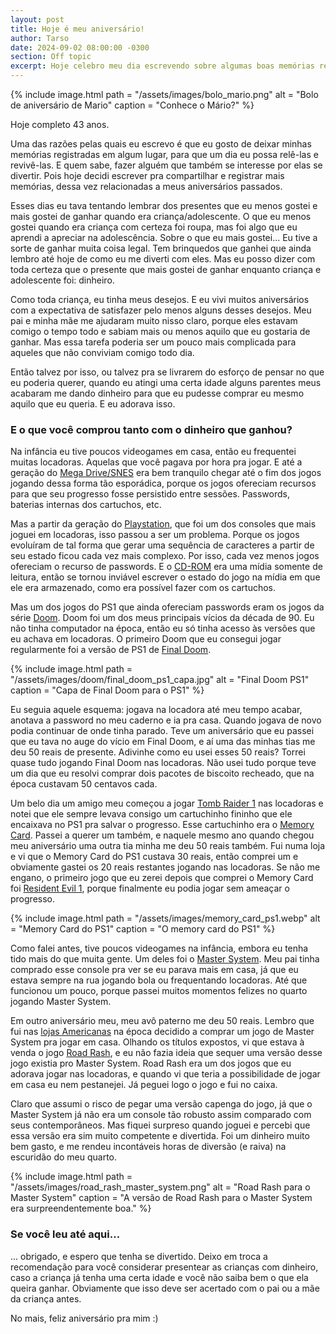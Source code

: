 ```yaml
---
layout: post
title: Hoje é meu aniversário!
author: Tarso
date: 2024-09-02 08:00:00 -0300
section: Off topic
excerpt: Hoje celebro meu dia escrevendo sobre algumas boas memórias relacionadas.
---
```


{%
  include image.html
  path = "/assets/images/bolo_mario.png"
  alt = "Bolo de aniversário de Mario"
  caption = "Conhece o Mário?"
%}

Hoje completo 43 anos.

Uma das razões pelas quais eu escrevo é que eu gosto de deixar minhas memórias registradas em algum lugar, para que um dia eu possa relê-las e revivê-las. E quem sabe, fazer alguém que também se interesse por elas se divertir. Pois hoje decidi escrever pra compartilhar e registrar mais memórias, dessa vez relacionadas a meus aniversários passados.

Esses dias eu tava tentando lembrar dos presentes que eu menos gostei e mais gostei de ganhar quando era criança/adolescente. O que eu menos gostei quando era criança com certeza foi roupa, mas foi algo que eu aprendi a apreciar na adolescência. Sobre o que eu mais gostei... Eu tive a sorte de ganhar muita coisa legal. Tem brinquedos que ganhei que ainda lembro até hoje de como eu me diverti com eles. Mas eu posso dizer com toda certeza que o presente que mais gostei de ganhar enquanto criança e adolescente foi: dinheiro.

Como toda criança, eu tinha meus desejos. E eu vivi muitos aniversários com a expectativa de satisfazer pelo menos alguns desses desejos. Meu pai e minha mãe me ajudaram muito nisso claro, porque eles estavam comigo o tempo todo e sabiam mais ou menos aquilo que eu gostaria de ganhar. Mas essa tarefa poderia ser um pouco mais complicada para aqueles que não conviviam comigo todo dia.

Então talvez por isso, ou talvez pra se livrarem do esforço de pensar no que eu poderia querer, quando eu atingi uma certa idade alguns parentes meus acabaram me dando dinheiro para que eu pudesse comprar eu mesmo aquilo que eu queria. E eu adorava isso.

### E o que você comprou tanto com o dinheiro que ganhou?

Na infância eu tive poucos videogames em casa, então eu frequentei muitas locadoras. Aquelas que você pagava por hora pra jogar. E até a geração do [Mega Drive/SNES](https://pt.wikipedia.org/wiki/Consoles_de_jogos_eletr%C3%B4nicos_de_quarta_gera%C3%A7%C3%A3o) era bem tranquilo chegar até o fim dos jogos jogando dessa forma tão esporádica, porque os jogos ofereciam recursos para que seu progresso fosse persistido entre sessões. Passwords, baterias internas dos cartuchos, etc.

Mas a partir da geração do [Playstation](https://pt.wikipedia.org/wiki/Consoles_de_jogos_eletr%C3%B4nicos_de_quinta_gera%C3%A7%C3%A3o), que foi um dos consoles que mais joguei em locadoras, isso passou a ser um problema. Porque os jogos evoluíram de tal forma que gerar uma sequência de caracteres a partir de seu estado ficou cada vez mais complexo. Por isso, cada vez menos jogos ofereciam o recurso de passwords. E o [CD-ROM](https://pt.wikipedia.org/wiki/CD-ROM) era uma mídia somente de leitura, então se tornou inviável escrever o estado do jogo na mídia em que ele era armazenado, como era possível fazer com os cartuchos.

Mas um dos jogos do PS1 que ainda ofereciam passwords eram os jogos da série [Doom](https://pt.wikipedia.org/wiki/Doom_(s%C3%A9rie_de_jogos)). Doom foi um dos meus principais vícios da década de 90. Eu não tinha computador na época, então eu só tinha acesso às versões que eu achava em locadoras. O primeiro Doom que eu consegui jogar regularmente foi a versão de PS1 de [Final Doom](https://pt.wikipedia.org/wiki/Final_Doom).

{%
  include image.html
  path = "/assets/images/doom/final_doom_ps1_capa.jpg"
  alt = "Final Doom PS1"
  caption = "Capa de Final Doom para o PS1"
%}

Eu seguia aquele esquema: jogava na locadora até meu tempo acabar, anotava a password no meu caderno e ia pra casa. Quando jogava de novo podia continuar de onde tinha parado. Teve um aniversário que eu passei que eu tava no auge do vício em Final Doom, e aí uma das minhas tias me deu 50 reais de presente. Adivinhe como eu usei esses 50 reais? Torrei quase tudo jogando Final Doom nas locadoras. Não usei tudo porque teve um dia que eu resolvi comprar dois pacotes de biscoito recheado, que na época custavam 50 centavos cada.

Um belo dia um amigo meu começou a jogar [Tomb Raider 1](https://pt.wikipedia.org/wiki/Tomb_Raider_(jogo_eletr%C3%B4nico_de_1996)) nas locadoras e notei que ele sempre levava consigo um cartuchinho fininho que ele encaixava no PS1 pra salvar o progresso. Esse cartuchinho era o [Memory Card](https://pt.wikipedia.org/wiki/Cart%C3%A3o_de_mem%C3%B3ria). Passei a querer um também, e naquele mesmo ano quando chegou meu aniversário uma outra tia minha me deu 50 reais também. Fui numa loja e vi que o Memory Card do PS1 custava 30 reais, então comprei um e obviamente gastei os 20 reais restantes jogando nas locadoras. Se não me engano, o primeiro jogo que eu zerei depois que comprei o Memory Card foi [Resident Evil 1](https://pt.wikipedia.org/wiki/Resident_Evil_(jogo_eletr%C3%B4nico_de_1996)), porque finalmente eu podia jogar sem ameaçar o progresso.

{%
  include image.html
  path = "/assets/images/memory_card_ps1.webp"
  alt = "Memory Card do PS1"
  caption = "O memory card do PS1"
%}

Como falei antes, tive poucos videogames na infância, embora eu tenha tido mais do que muita gente. Um deles foi o [Master System](https://pt.wikipedia.org/wiki/Master_System). Meu pai tinha comprado esse console pra ver se eu parava mais em casa, já que eu estava sempre na rua jogando bola ou frequentando locadoras. Até que funcionou um pouco, porque passei muitos momentos felizes no quarto jogando Master System.

Em outro aniversário meu, meu avô paterno me deu 50 reais. Lembro que fui nas [lojas Americanas](https://pt.wikipedia.org/wiki/Americanas) na época decidido a comprar um jogo de Master System pra jogar em casa. Olhando os títulos expostos, vi que estava à venda o jogo [Road Rash](https://pt.wikipedia.org/wiki/Road_Rash_(jogo_eletr%C3%B4nico)), e eu não fazia ideia que sequer uma versão desse jogo existia pro Master System. Road Rash era um dos jogos que eu adorava jogar nas locadoras, e quando vi que teria a possibilidade de jogar em casa eu nem pestanejei. Já peguei logo o jogo e fui no caixa.

Claro que assumi o risco de pegar uma versão capenga do jogo, já que o Master System já não era um console tão robusto assim comparado com seus contemporâneos. Mas fiquei surpreso quando joguei e percebi que essa versão era sim muito competente e divertida. Foi um dinheiro muito bem gasto, e me rendeu incontáveis horas de diversão (e raiva) na escuridão do meu quarto.

{%
  include image.html
  path = "/assets/images/road_rash_master_system.png"
  alt = "Road Rash para o Master System"
  caption = "A versão de Road Rash para o Master System era surpreendentemente boa."
%}

### Se você leu até aqui...

... obrigado, e espero que tenha se divertido. Deixo em troca a recomendação para você considerar presentear as crianças com dinheiro, caso a criança já tenha uma certa idade e você não saiba bem o que ela queira ganhar. Obviamente que isso deve ser acertado com o pai ou a mãe da criança antes.

No mais, feliz aniversário pra mim :)